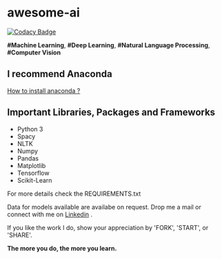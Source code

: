 # awesome-ai 

[![Codacy Badge](https://api.codacy.com/project/badge/Grade/8497c0a4b0d8455e87d837c33d5ae939)](https://www.codacy.com/app/nityansuman/awesome-ai?utm_source=github.com&amp;utm_medium=referral&amp;utm_content=nityansuman/awesome-ai&amp;utm_campaign=Badge_Grade)

**#Machine Learning**, **#Deep Learning**, **#Natural Language Processing**, **#Computer Vision**

## I recommend Anaconda
[How to install anaconda ?](https://docs.anaconda.com/anaconda/install/)

## Important Libraries, Packages and Frameworks
+ Python 3
+ Spacy
+ NLTK
+ Numpy
+ Pandas
+ Matplotlib
+ Tensorflow
+ Scikit-Learn

For more details check the REQUIREMENTS.txt

Data for models available are availabe on request. Drop me a mail or connect with me on [Linkedin](https://linkedin.com/in/kumar-nityan-suman/) .

If you like the work I do, show your appreciation by 'FORK', 'START', or 'SHARE'.

<b> The more you do, the more you learn. </b>